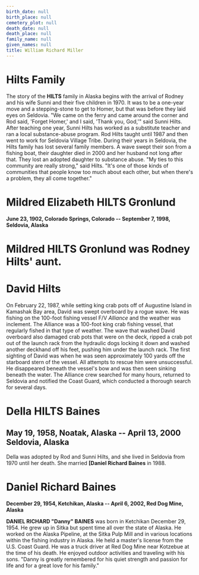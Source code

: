 ```yaml
---
birth_date: null
birth_place: null
cemetery_plot: null
death_date: null
death_place: null
family_name: null
given_names: null
title: William Richard Miller
---
```


# Hilts Family

The story of the **HILTS** family in Alaska begins with the arrival of
Rodney and his wife Sunni and their five children in 1970. It was to be
a one-year move and a stepping-stone to get to Homer, but that was
before they laid eyes on Seldovia. \"We came on the ferry and came
around the corner and Rod said, \'Forget Homer,\' and I said, \'Thank
you, God,\'\" said Sunni Hilts. After teaching one year, Sunni Hilts has
worked as a substitute teacher and ran a local substance-abuse program.
Rod Hilts taught until 1987 and then went to work for Seldovia Village
Tribe. During their years in Seldovia, the Hilts family has lost several
family members. A wave swept their son from a fishing boat, their
daughter died in 2000 and her husband not long after that. They lost an
adopted daughter to substance abuse. \"My ties to this community are
really strong,\" said Hilts. \"It\'s one of those kinds of communities
that people know too much about each other, but when there\'s a problem,
they all come together.\"

# Mildred Elizabeth HILTS Gronlund

**June 23, 1902, Colorado Springs, Colorado -- September 7, 1998,
Seldovia, Alaska**

# Mildred HILTS Gronlund was Rodney Hilts' aunt.

# David Hilts

On February 22, 1987, while setting king crab pots off of Augustine
Island in Kamashak Bay area, David was swept overboard by a rogue wave.
He was fishing on the 100-foot fishing vessel F/V *Alliance* and the
weather was inclement. The Alliance was a 100-foot king crab fishing
vessel, that regularly fished in that type of weather. The wave that
washed David overboard also damaged crab pots that were on the deck,
ripped a crab pot out of the launch rack from the hydraulic dogs locking
it down and washed another deckhand off his feet, pushing him under the
launch rack. The first sighting of David was when he was seen
approximately 100 yards off the starboard stern of the vessel. All
attempts to rescue him were unsuccessful. He disappeared beneath the
vessel's bow and was then seen sinking beneath the water. The Alliance
crew searched for many hours, returned to Seldovia and notified the
Coast Guard, which conducted a thorough search for several days.

# Della HILTS Baines

## May 19, 1958, Noatak, Alaska -- April 13, 2000 Seldovia, Alaska

Della was adopted by Rod and Sunni Hilts, and she lived in Seldovia from
1970 until her death. She married **[Daniel Richard
Baines** in 1988.

# Daniel Richard Baines

**December 29, 1954, Ketchikan, Alaska -- April 6, 2002, Red Dog Mine,
Alaska**

**DANIEL RICHARD "Danny" BAINES** was born in Ketchikan
December 29, 1954. He grew up in Sitka but spent time all over the state
of Alaska. He worked on the Alaska Pipeline, at the Sitka Pulp Mill and
in various locations within the fishing industry in Alaska. He held a
master's license from the U.S. Coast Guard. He was a truck driver at Red
Dog Mine near Kotzebue at the time of his death. He enjoyed outdoor
activities and traveling with his sons. \"Danny is greatly remembered
for his quiet strength and passion for life and for a great love for his
family.\"
